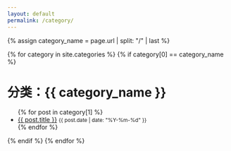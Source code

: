 ```yaml
---
layout: default
permalink: /category/
---
```


{% assign category_name = page.url | split: "/" | last %}

{% for category in site.categories %}
  {% if category[0] == category_name %}
    <h1>分类：{{ category_name }}</h1>
    <ul>
      {% for post in category[1] %}
        <li>
          <a href="{{ post.url }}">{{ post.title }}</a>
          <small>{{ post.date | date: "%Y-%m-%d" }}</small>
        </li>
      {% endfor %}
    </ul>
  {% endif %}
{% endfor %}

